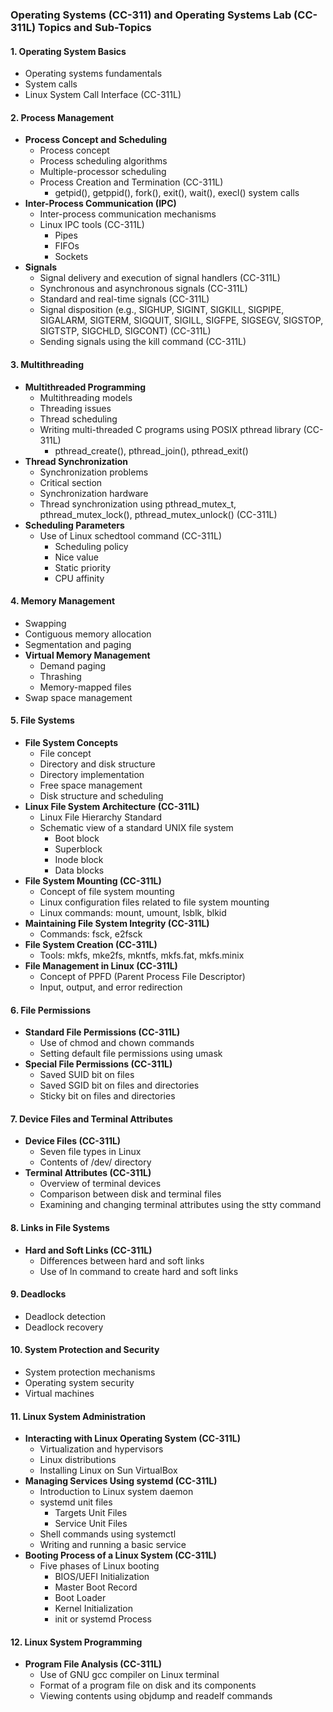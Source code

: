 ### Operating Systems (CC-311) and Operating Systems Lab (CC-311L) Topics and Sub-Topics

#### 1. Operating System Basics
   - Operating systems fundamentals
   - System calls
   - Linux System Call Interface (CC-311L)

#### 2. Process Management
   - **Process Concept and Scheduling**
     - Process concept
     - Process scheduling algorithms
     - Multiple-processor scheduling
     - Process Creation and Termination (CC-311L)
       - getpid(), getppid(), fork(), exit(), wait(), execl() system calls
   - **Inter-Process Communication (IPC)**
     - Inter-process communication mechanisms
     - Linux IPC tools (CC-311L)
       - Pipes
       - FIFOs
       - Sockets
   - **Signals**
     - Signal delivery and execution of signal handlers (CC-311L)
     - Synchronous and asynchronous signals (CC-311L)
     - Standard and real-time signals (CC-311L)
     - Signal disposition (e.g., SIGHUP, SIGINT, SIGKILL, SIGPIPE, SIGALARM, SIGTERM, SIGQUIT, SIGILL, SIGFPE, SIGSEGV, SIGSTOP, SIGTSTP, SIGCHLD, SIGCONT) (CC-311L)
     - Sending signals using the kill command (CC-311L)

#### 3. Multithreading
   - **Multithreaded Programming**
     - Multithreading models
     - Threading issues
     - Thread scheduling
     - Writing multi-threaded C programs using POSIX pthread library (CC-311L)
       - pthread_create(), pthread_join(), pthread_exit()
   - **Thread Synchronization**
     - Synchronization problems
     - Critical section
     - Synchronization hardware
     - Thread synchronization using pthread_mutex_t, pthread_mutex_lock(), pthread_mutex_unlock() (CC-311L)
   - **Scheduling Parameters**
     - Use of Linux schedtool command (CC-311L)
       - Scheduling policy
       - Nice value
       - Static priority
       - CPU affinity

#### 4. Memory Management
   - Swapping
   - Contiguous memory allocation
   - Segmentation and paging
   - **Virtual Memory Management**
     - Demand paging
     - Thrashing
     - Memory-mapped files
   - Swap space management

#### 5. File Systems
   - **File System Concepts**
     - File concept
     - Directory and disk structure
     - Directory implementation
     - Free space management
     - Disk structure and scheduling
   - **Linux File System Architecture (CC-311L)**
     - Linux File Hierarchy Standard
     - Schematic view of a standard UNIX file system
       - Boot block
       - Superblock
       - Inode block
       - Data blocks
   - **File System Mounting (CC-311L)**
     - Concept of file system mounting
     - Linux configuration files related to file system mounting
     - Linux commands: mount, umount, lsblk, blkid
   - **Maintaining File System Integrity (CC-311L)**
     - Commands: fsck, e2fsck
   - **File System Creation (CC-311L)**
     - Tools: mkfs, mke2fs, mkntfs, mkfs.fat, mkfs.minix
   - **File Management in Linux (CC-311L)**
     - Concept of PPFD (Parent Process File Descriptor)
     - Input, output, and error redirection

#### 6. File Permissions
   - **Standard File Permissions (CC-311L)**
     - Use of chmod and chown commands
     - Setting default file permissions using umask
   - **Special File Permissions (CC-311L)**
     - Saved SUID bit on files
     - Saved SGID bit on files and directories
     - Sticky bit on files and directories

#### 7. Device Files and Terminal Attributes
   - **Device Files (CC-311L)**
     - Seven file types in Linux
     - Contents of /dev/ directory
   - **Terminal Attributes (CC-311L)**
     - Overview of terminal devices
     - Comparison between disk and terminal files
     - Examining and changing terminal attributes using the stty command

#### 8. Links in File Systems
   - **Hard and Soft Links (CC-311L)**
     - Differences between hard and soft links
     - Use of ln command to create hard and soft links

#### 9. Deadlocks
   - Deadlock detection
   - Deadlock recovery

#### 10. System Protection and Security
   - System protection mechanisms
   - Operating system security
   - Virtual machines

#### 11. Linux System Administration
   - **Interacting with Linux Operating System (CC-311L)**
     - Virtualization and hypervisors
     - Linux distributions
     - Installing Linux on Sun VirtualBox
   - **Managing Services Using systemd (CC-311L)**
     - Introduction to Linux system daemon
     - systemd unit files
       - Targets Unit Files
       - Service Unit Files
     - Shell commands using systemctl
     - Writing and running a basic service
   - **Booting Process of a Linux System (CC-311L)**
     - Five phases of Linux booting
       - BIOS/UEFI Initialization
       - Master Boot Record
       - Boot Loader
       - Kernel Initialization
       - init or systemd Process

#### 12. Linux System Programming
   - **Program File Analysis (CC-311L)**
     - Use of GNU gcc compiler on Linux terminal
     - Format of a program file on disk and its components
     - Viewing contents using objdump and readelf commands
